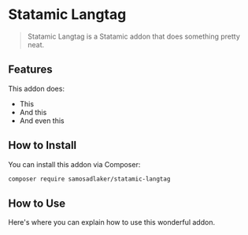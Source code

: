 # Statamic Langtag

> Statamic Langtag is a Statamic addon that does something pretty neat.

## Features

This addon does:

- This
- And this
- And even this

## How to Install

You can install this addon via Composer:

``` bash
composer require samosadlaker/statamic-langtag
```

## How to Use

Here's where you can explain how to use this wonderful addon.

